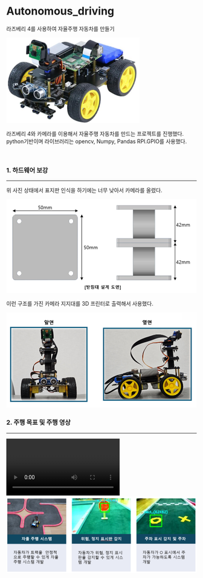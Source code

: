 # Autonomous_driving

라즈베리 4를 사용하여 자율주행 자동차를 만들기

<img src = "./image/image1.png" width = "70%">    

<p></p>

라즈베리 4와 카메라를 이용해서 자율주행 자동차를 만드는 프로젝트를 진행했다. python기반이며 라이브러리는 opencv, Numpy, Pandas RPI.GPIO를 사용했다. 

<br>

### 1. 하드웨어 보강
---
위 사진 상태에서 표지판 인식을 하기에는 너무 낮아서 카메라를 올렸다.

<img src = "./image/image3.png">  

이런 구조를 가진 카메라 지지대를 3D 프린터로 출력해서 사용했다. 

<p></p>

<img src = "./image/image2.png">  

<br>

### 2. 주행 목표 및 주행 영상
---

<video src="./영상/주행 영상.mp4" controls autoplay loop></video>
<img src = "./image/image4.png">  

<br>

